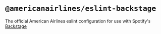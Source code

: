 # `@americanairlines/eslint-backstage`

The official American Airlines eslint configuration for use with Spotify's [Backstage](https://backstage.spotify.com)
